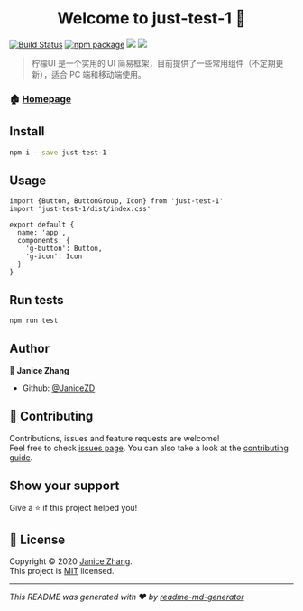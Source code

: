 <h1 align="center">Welcome to just-test-1 👋</h1>
<p>

  [![Build Status](https://travis-ci.com/JaniceZD/gulu-demo.svg?branch=master)](https://travis-ci.com/JaniceZD/gulu-demo)
  [![npm package](https://img.shields.io/npm/v/just-test-1.svg)](https://www.npmjs.com/package/just-test-1)
  ![](https://img.shields.io/badge/language-JavaScript-green.svg)
  [![](https://img.shields.io/badge/License-MIT-yellow.svg)](https://github.com/JaniceZD/gulu-demo/blob/master/LICENSE)
  
</p>

> 柠檬UI 是一个实用的 UI 简易框架，目前提供了一些常用组件（不定期更新），适合 PC 端和移动端使用。
### 🏠 [Homepage](https://janicezd.github.io/gulu-demo/)


## Install

```sh
npm i --save just-test-1
```

## Usage

```
import {Button, ButtonGroup, Icon} from 'just-test-1'
import 'just-test-1/dist/index.css'

export default {
  name: 'app',
  components: {
    'g-button': Button,
    'g-icon': Icon
  }
}
```

## Run tests

```sh
npm run test
```

## Author

👤 **Janice Zhang**

* Github: [@JaniceZD](https://github.com/JaniceZD)

## 🤝 Contributing

Contributions, issues and feature requests are welcome!<br />Feel free to check [issues page](https://github.com/JaniceZD/gulu-demo/issues). You can also take a look at the [contributing guide](https://github.com/JaniceZD/gulu-demo/pulls).

## Show your support

Give a ⭐️ if this project helped you!

## 📝 License

Copyright © 2020 [Janice Zhang](https://github.com/JaniceZD).<br />
This project is [MIT](https://github.com/JaniceZD/gulu-demo/blob/master/LICENSE) licensed.

***
_This README was generated with ❤️ by [readme-md-generator](https://github.com/kefranabg/readme-md-generator)_